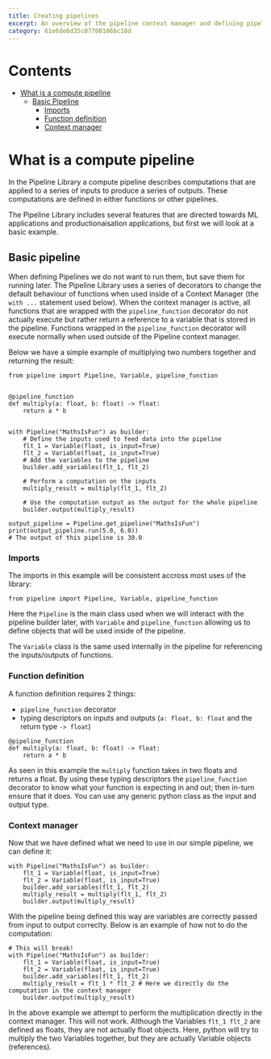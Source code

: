 ```yaml
---
title: Creating pipelines
excerpt: An overview of the pipeline context manager and defining pipelines.
category: 61e6de6d35c07f00106bc18d
---
```

# Contents

- [What is a compute pipeline](#what--is--a--compute--pipeline)
  * [Basic Pipeline](#basic--pipeline)
    *  [Imports](#imports)
    *  [Function definition](#function--definition)
    *  [Context manager](#context--manager)


# What is a compute pipeline
In the Pipeline Library a compute pipeline describes computations that are applied to a series of inputs to produce a series of outputs. These computations are defined in either functions or other pipelines.

The Pipeline Library includes several features that are directed towards ML applications and productionaisation applications, but first we will look at a basic example.

## Basic pipeline
When defining Pipelines we do not want to run them, but save them for running later. The Pipeline Library uses a series of decorators to change the default behaviour of functions when used inside of a Context Manager (the `with ...` statement used below). When the context manager is active, all functions that are wrapped with the `pipeline_function` decorator do not actually execute but rather return a reference to a variable that is stored in the pipeline. Functions wrapped in the `pipeline_function` decorator will execute normally when used outside of the Pipeline context manager.

Below we have a simple example of multiplying two numbers together and returning the result:
```
from pipeline import Pipeline, Variable, pipeline_function


@pipeline_function
def multiply(a: float, b: float) -> float:
    return a * b


with Pipeline("MathsIsFun") as builder:
    # Define the inputs used to feed data into the pipeline
    flt_1 = Variable(float, is_input=True)
    flt_2 = Variable(float, is_input=True)
    # Add the variables to the pipeline
    builder.add_variables(flt_1, flt_2)

    # Perform a computation on the inputs
    multiply_result = multiply(flt_1, flt_2)

    # Use the computation output as the output for the whole pipeline
    builder.output(multiply_result)

output_pipeline = Pipeline.get_pipeline("MathsIsFun")
print(output_pipeline.run(5.0, 6.0))
# The output of this pipeline is 30.0
```



### Imports
The imports in this example will be consistent accross most uses of the library:
```
from pipeline import Pipeline, Variable, pipeline_function
```

Here the `Pipeline` is the main class used when we will interact with the pipeline builder later, with `Variable` and `pipeline_function` allowing us to define objects that will be used inside of the pipeline.

The `Variable` class is the same used internally in the pipeline for referencing the inputs/outputs of functions.

### Function definition

A function definition requires 2 things:
- `pipeline_function` decorator
- typing descriptors on inputs and outputs (`a: float, b: float` and the return type `-> float`)
```
@pipeline_function
def multiply(a: float, b: float) -> float:
    return a * b
```

As seen in this example the `multiply` function takes in two floats and returns a float. By using these typing descriptors the `pipeline_function` decorator to know what your function is expecting in and out; then in-turn ensure that it does. You can use any generic python class as the input and output type.

### Context manager
Now that we have defined what we need to use in our simple pipeline, we can define it:

```
with Pipeline("MathsIsFun") as builder:
    flt_1 = Variable(float, is_input=True)
    flt_2 = Variable(float, is_input=True)
    builder.add_variables(flt_1, flt_2)
    multiply_result = multiply(flt_1, flt_2)
    builder.output(multiply_result)
```

With the pipeline being defined this way are variables are correctly passed from input to output correclty. Below is an example of how not to do the computation:

```
# This will break!
with Pipeline("MathsIsFun") as builder:
    flt_1 = Variable(float, is_input=True)
    flt_2 = Variable(float, is_input=True)
    builder.add_variables(flt_1, flt_2)
    multiply_result = flt_1 * flt_2 # Here we directly do the computation in the context manager
    builder.output(multiply_result)
```

In the above example we attempt to perform the multiplication directly in the context manager. This will not work. Although the Variables `flt_1 flt_2` are defined as floats, they are not actually float objects. Here, python will try to multiply the two Variables together, but they are actually Variable objects (references).

